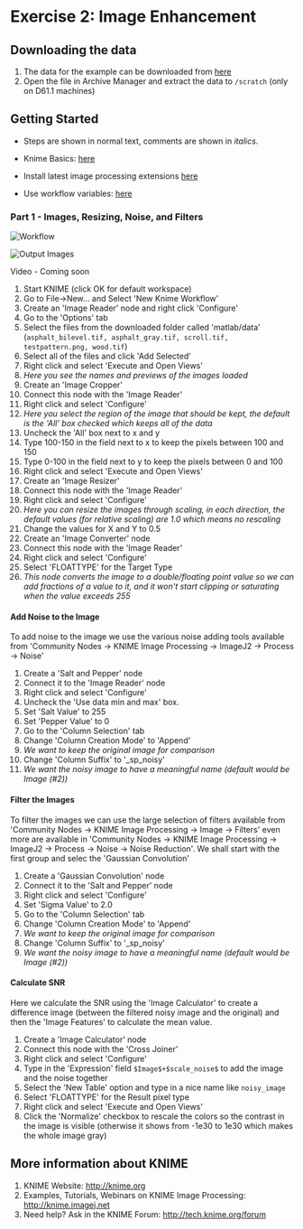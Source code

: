 # Exercise 2: Image Enhancement


## Downloading the data
1. The data for the example can be downloaded from [here](https://github.com/kmader/Quantitative-Big-Imaging-Course/blob/master/Ex2/matlab.zip?raw=true)
2. Open the file in Archive Manager and extract the data to ```/scratch``` (only on D61.1 machines)

## Getting Started
- Steps are shown in normal text, comments are shown in _italics_.

- Knime Basics: [here](https://github.com/kmader/Quantitative-Big-Imaging-2015/wiki/KNIME-Setup)
- Install latest image processing extensions [here](https://github.com/kmader/Quantitative-Big-Imaging-2015/wiki/KNIME-Setup#installing-the-latest-image-processing-extensions)
- Use workflow variables: [here](https://github.com/kmader/Quantitative-Big-Imaging-2015/wiki/KNIME-Setup#workflow-variables)

### Part 1 - Images, Resizing, Noise, and Filters

![Workflow](https://rawgithub.com/kmader/Quantitative-Big-Imaging-2015/master/Exercises/02-files/ImageNoise.svg)

![Output Images](https://rawgithub.com/kmader/Quantitative-Big-Imaging-2015/master/Exercises/02-files/FilterAndNoiseImages.png)

Video - Coming soon



1. Start KNIME (click OK for default workspace)
1. Go to File->New... and Select 'New Knime Workflow'
1. Create an 'Image Reader' node and right click 'Configure'
 1. Go to the 'Options' tab
 1. Select the files from the downloaded folder called 'matlab/data' (```asphalt_bilevel.tif, asphalt_gray.tif, scroll.tif, testpattern.png, wood.tif```)
 1. Select all of the files and click 'Add Selected'
 1. Right click and select 'Execute and Open Views'
 1. _Here you see the names and previews of the images loaded_
1. Create an 'Image Cropper' 
 1. Connect this node with the 'Image Reader'
 1. Right click and select 'Configure'
 1. _Here you select the region of the image that should be kept, the default is the 'All' box checked which keeps all of the data_
 1. Uncheck the 'All' box next to x and y
 1. Type 100-150 in the field next to x to keep the pixels between 100 and 150
 1. Type 0-100 in the field next to y to keep the pixels between 0 and 100
 1. Right click and select 'Execute and Open Views'
1. Create an 'Image Resizer' 
 1. Connect this node with the 'Image Reader'
 1. Right click and select 'Configure'
 1. _Here you can resize the images through scaling, in each direction, the default values (for relative scaling) are 1.0 which means no rescaling_
 1. Change the values for X and Y to 0.5
1. Create an 'Image Converter' node
 1. Connect this node with the 'Image Reader'
 1. Right click and select 'Configure'
 1. Select 'FLOATTYPE' for the Target Type
 1. _This node converts the image to a double/floating point value so we can add fractions of a value to it, and it won't start clipping or saturating when the value exceeds 255_

#### Add Noise to the Image

To add noise to the image we use the various noise adding tools available from 'Community Nodes -> KNIME Image Processing -> ImageJ2 -> Process -> Noise' 

1. Create a 'Salt and Pepper' node
 1. Connect it to the 'Image Reader' node
 1. Right click and select 'Configure'
 1. Uncheck the 'Use data min and max' box.
 1. Set 'Salt Value' to 255
 1. Set 'Pepper Value' to 0
 1. Go to the 'Column Selection' tab
 1. Change 'Column Creation Mode' to 'Append'
 1. _We want to keep the original image for comparison_
 1. Change 'Column Suffix' to '_sp_noisy'
 1. _We want the noisy image to have a meaningful name (default would be Image (#2))_
 
#### Filter the Images

To filter the images we can use the large selection of filters available from 'Community Nodes -> KNIME Image Processing -> Image -> Filters' even more are available in 'Community Nodes -> KNIME Image Processing -> ImageJ2 -> Process -> Noise -> Noise Reduction'. We shall start with the first group and selec the 'Gaussian Convolution'

1. Create a 'Gaussian Convolution' node
 1. Connect it to the 'Salt and Pepper' node
 1. Right click and select 'Configure'
 1. Set 'Sigma Value' to 2.0
 1. Go to the 'Column Selection' tab
 1. Change 'Column Creation Mode' to 'Append'
 1. _We want to keep the original image for comparison_
 1. Change 'Column Suffix' to '_sp_noisy'
 1. _We want the noisy image to have a meaningful name (default would be Image (#2))_

 
 
 
 
#### Calculate SNR

Here we calculate the SNR using the 'Image Calculator' to create a difference image (between the filtered noisy image and the original) and then the 'Image Features' to calculate the mean value.

1. Create a 'Image Calculator' node
 1. Connect this node with the 'Cross Joiner'
 1. Right click and select 'Configure'
 1. Type in the 'Expression' field ```$Image$+$scale_noise$``` to add the image and the noise together
 1. Select the 'New Table' option and type in a nice name like ```noisy_image```
 1. Select 'FLOATTYPE' for the Result pixel type
 1. Right click and select 'Execute and Open Views'
 1. Click the 'Normalize' checkbox to rescale the colors so the contrast in the image is visible (otherwise it shows from -1e30 to 1e30 which makes the whole image gray)


## More information about KNIME
1. KNIME Website: http://knime.org
2. Examples, Tutorials, Webinars on KNIME Image Processing: http://knime.imagej.net
3. Need help? Ask in the KNIME Forum: http://tech.knime.org/forum
